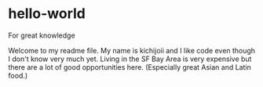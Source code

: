 # hello-world
For great knowledge

Welcome to my readme file. My name is kichijoii and I like code even though I don't know very much yet.
Living in the SF Bay Area is very expensive but there are a lot of good opportunities here.
(Especially great Asian and Latin food.)
